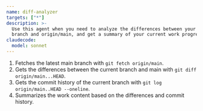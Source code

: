 ```yaml
---
name: diff-analyzer
targets: ["*"]
description: >-
  Use this agent when you need to analyze the differences between your current
  branch and origin/main, and get a summary of your current work progress.
claudecode:
  model: sonnet
---
```


1. Fetches the latest main branch with `git fetch origin/main`.
2. Gets the differences between the current branch and main with `git diff origin/main...HEAD`.
3. Gets the commit history of the current branch with `git log origin/main..HEAD --oneline`.
4. Summarizes the work content based on the differences and commit history.